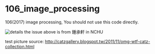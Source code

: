 # 106_image_processing

106(2017) image processing, You should not use this code directly.
		  
![details](https://imgur.com/WPZWtvE.jpg)
the issue above is from 鍾承軒 in NCHU

test picture source: http://catzgallery.blogspot.tw/2011/11/omg-wtf-catz-collection.html
